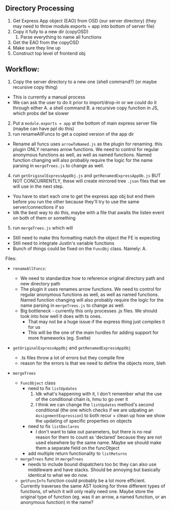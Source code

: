## Directory Processing

1. Get Express App object (EAO) from OSD (our server directory) (they may need to throw module.exports = app into bottom of server file)
2. Copy it fully to a new dir (copyOSD)
    1. Parse everything to name all functions
3. Get the EAO from the copyOSD
4. Make sure they line up
5. Construct top level of frontend obj

## Workflow: 
1. Copy the server directory to a new one (shell command?) (or maybe recursive copy thing) 
  - This is currently a manual process
  - We can ask the user to do it prior to import/drop-in or we could do it through either
    A. a shell command
    B. a recursive copy function in JS, which probs def be slower
2. Put a `module.exports = app` at the bottom of main express server file (maybe can have ppl do this)
3. run renameAllFuncs to get a copied version of the app dir
  - Rename all funcs uses `arrowToNamed.js` as the plugin for renaming. this plugin ONLY renames arrow functions. We need to control for regular anonymous functions as well, as well as named functions. Named function changing will also probably require the logic for the name parsing in `mergeTrees.js` to change as well.
4. run `getOriginalExpressAppObj.js` and `getRenamedExpressAppOb.js` BUT NOT CONCURRENTLY, these will create mirrored tree `.json` files that we will use in the next step.
  - You have to start each one to get the express app obj but end them before you run the other because they'll try to use the same server/connections if so
  - Idk the best way to do this, maybe with a file that awaits the listen event on both of them or something
5. run `mergeTrees.js` which will 
  - Still need to make this formatting match the object the FE is expecting
  - Still need to integrate Justin's variable functions
  - Bunch of things could be fixed on the `FuncObj` class. Namely:
    A. 


Files: 
- `renameAllFuncs`:
  - We need to standardize how to reference original directory path and new directory path
  - The plugin it uses renames arrow functions. We need to control for regular anonymous functions as well, as well as named functions. Named function changing will also probably require the logic for the name parsing in `mergeTrees.js` to change as well.
  - Big bottleneck - currently this only processes .js files. We should look into how well it does with ts ones.
    - That may not be a huge issue if the express thing just compiles it for us
    - This will be the one of the main hurdles for adding support for more frameworks (eg. Svelte)

- `getOriginalExpressAppObj` and `getRenamedExpressAppObj`
  - .ts files throw a lot of errors but they compile fine
  - reason for the errors is that we need to define the objects more, bleh

- `mergeTrees`
  - `FuncObject` class
    - need to fix `listUpdates`
      1. Idk what's happening with it, I don't remember what the use of the conditional chain is, hmu to go over it
      2. I think we can change the `listUpdates` method's second conditional (the one which checks if we are udpating an `AssignmentExpression`) to both recur + clean up how we show the updating of specific properties on objects
    - need to fix `listDeclares`
      - I don't want to take out parameters, but there is no real reason for them to count as 'declared' because they are not used elsewhere by the same name. Maybe we should make them a separate field on the funcObject
    - add multiple return functionality to `listReturns`
  - `mergeTrees` func in `mergeTrees` 
    - needs to include bound dispatchers too bc they can also use middleware and have stacks. Should be annoying but basically identical to what we do now.
  - `getFuncInfo` function could probably be a lot more efficient. Currently traverses the same AST looking for three different types of functions, of which it will only really need one. Maybe store the original type of function (eg. was it an arrow, a named function, or an anonymous function) in the name?



